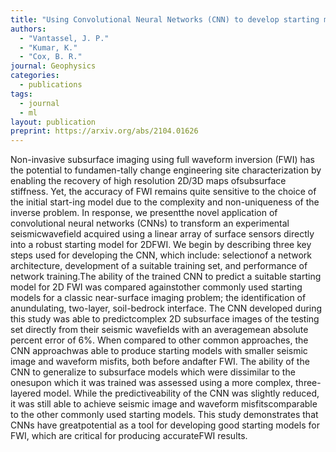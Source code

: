 ```yaml
---
title: "Using Convolutional Neural Networks (CNN) to develop starting models for 2D full waveform inversion"
authors: 
  - "Vantassel, J. P."
  - "Kumar, K."
  - "Cox, B. R."
journal: Geophysics
categories:
  - publications
tags:
  - journal
  - ml
layout: publication
preprint: https://arxiv.org/abs/2104.01626
---
```


Non-invasive subsurface imaging using full waveform inversion (FWI) has the potential to fundamen-tally change engineering site characterization by enabling the recovery of high resolution 2D/3D maps ofsubsurface stiffness.  Yet, the accuracy of FWI remains quite sensitive to the choice of the initial start-ing model due to the complexity and non-uniqueness of the inverse problem.  In response,  we presentthe  novel  application  of  convolutional  neural  networks  (CNNs)  to  transform  an  experimental  seismicwavefield acquired using a linear array of surface sensors directly into a robust starting model for 2DFWI.  We  begin  by  describing  three  key  steps  used  for  developing  the  CNN,  which  include:  selectionof a network architecture, development of a suitable training set, and performance of network training.The ability of the trained CNN to predict a suitable starting model for 2D FWI was compared againstother commonly used starting models for a classic near-surface imaging problem; the identification of anundulating, two-layer, soil-bedrock interface.  The CNN developed during this study was able to predictcomplex 2D subsurface images of the testing set directly from their seismic wavefields with an averagemean absolute percent error of 6%.  When compared to other common approaches, the CNN approachwas able to produce starting models with smaller seismic image and waveform misfits, both before andafter FWI. The ability of the CNN to generalize to subsurface models which were dissimilar to the onesupon which it was trained was assessed using a more complex, three-layered model.  While the predictiveability of the CNN was slightly reduced, it was still able to achieve seismic image and waveform misfitscomparable to the other commonly used starting models.  This study demonstrates that CNNs have greatpotential as a tool for developing good starting models for FWI, which are critical for producing accurateFWI results.
